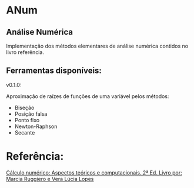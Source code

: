 # ANum
## Análise Numérica
Implementação dos métodos elementares de análise numérica contidos no livro referência.
## Ferramentas disponíveis:
v0.1.0:

Aproximação de raízes de funções de uma variável pelos métodos:
- Biseção
- Posição falsa
- Ponto fixo
- Newton-Raphson
- Secante

# Referência:
[Cálculo numérico: Aspectos teóricos e computacionais. 2ª Ed. Livro por: Marcia Ruggiero e Vera Lúcia Lopes](https://www.google.com/search?q=C%C3%A1lculo+Num%C3%A9rico:+Aspectos+Te%C3%B3ricos+e+Computacionais&sxsrf=APwXEdfgqS5mIzsXo3Rk-RsZe0XDspg7lA:1685770539697&source=lnms&sa=X&ved=2ahUKEwik18PRsKb_AhWsjZUCHSdsAf4Q_AUoAHoECAoQAg&biw=1292&bih=668&dpr=1)
